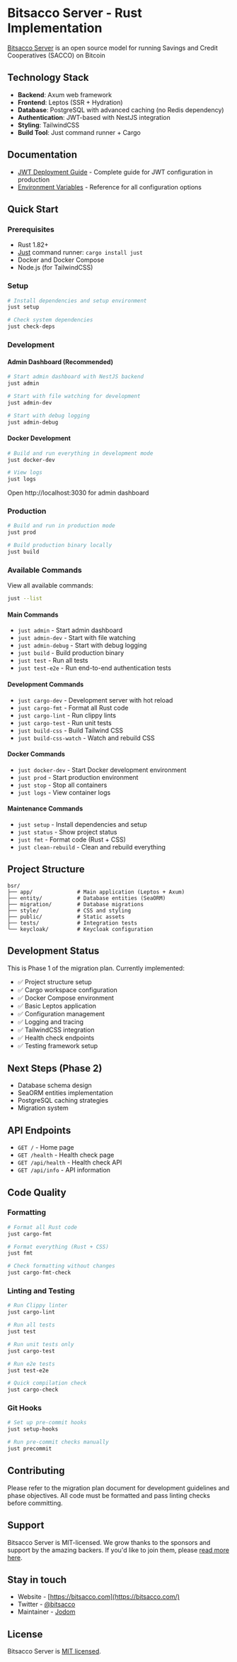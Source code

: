 # Bitsacco Server - Rust Implementation

[Bitsacco Server](https://github.com/minmoto/bitsaccoserver) is an open source model for running Savings and Credit Cooperatives (SACCO) on Bitcoin

## Technology Stack

- **Backend**: Axum web framework
- **Frontend**: Leptos (SSR + Hydration)
- **Database**: PostgreSQL with advanced caching (no Redis dependency)
- **Authentication**: JWT-based with NestJS integration
- **Styling**: TailwindCSS
- **Build Tool**: Just command runner + Cargo

## Documentation

- [JWT Deployment Guide](docs/JWT_DEPLOYMENT_GUIDE.md) - Complete guide for JWT configuration in production
- [Environment Variables](docs/ENVIRONMENT_VARIABLES.md) - Reference for all configuration options

## Quick Start

### Prerequisites

- Rust 1.82+
- [Just](https://crates.io/crates/just) command runner: `cargo install just`
- Docker and Docker Compose
- Node.js (for TailwindCSS)

### Setup

```bash
# Install dependencies and setup environment
just setup

# Check system dependencies
just check-deps
```

### Development

#### Admin Dashboard (Recommended)
```bash
# Start admin dashboard with NestJS backend
just admin

# Start with file watching for development
just admin-dev

# Start with debug logging
just admin-debug
```

#### Docker Development
```bash
# Build and run everything in development mode
just docker-dev

# View logs
just logs
```

Open http://localhost:3030 for admin dashboard

### Production

```bash
# Build and run in production mode
just prod

# Build production binary locally
just build
```

### Available Commands

View all available commands:
```bash
just --list
```

#### Main Commands
- `just admin` - Start admin dashboard
- `just admin-dev` - Start with file watching
- `just admin-debug` - Start with debug logging
- `just build` - Build production binary
- `just test` - Run all tests
- `just test-e2e` - Run end-to-end authentication tests

#### Development Commands
- `just cargo-dev` - Development server with hot reload
- `just cargo-fmt` - Format all Rust code
- `just cargo-lint` - Run clippy lints
- `just cargo-test` - Run unit tests
- `just build-css` - Build Tailwind CSS
- `just build-css-watch` - Watch and rebuild CSS

#### Docker Commands
- `just docker-dev` - Start Docker development environment
- `just prod` - Start production environment
- `just stop` - Stop all containers
- `just logs` - View container logs

#### Maintenance Commands
- `just setup` - Install dependencies and setup
- `just status` - Show project status
- `just fmt` - Format code (Rust + CSS)
- `just clean-rebuild` - Clean and rebuild everything

## Project Structure

```
bsr/
├── app/              # Main application (Leptos + Axum)
├── entity/           # Database entities (SeaORM)
├── migration/        # Database migrations
├── style/            # CSS and styling
├── public/           # Static assets
├── tests/            # Integration tests
└── keycloak/         # Keycloak configuration
```

## Development Status

This is Phase 1 of the migration plan. Currently implemented:

- ✅ Project structure setup
- ✅ Cargo workspace configuration
- ✅ Docker Compose environment
- ✅ Basic Leptos application
- ✅ Configuration management
- ✅ Logging and tracing
- ✅ TailwindCSS integration
- ✅ Health check endpoints
- ✅ Testing framework setup

## Next Steps (Phase 2)

- Database schema design
- SeaORM entities implementation
- PostgreSQL caching strategies
- Migration system

## API Endpoints

- `GET /` - Home page
- `GET /health` - Health check page
- `GET /api/health` - Health check API
- `GET /api/info` - API information

## Code Quality

### Formatting
```bash
# Format all Rust code
just cargo-fmt

# Format everything (Rust + CSS)
just fmt

# Check formatting without changes
just cargo-fmt-check
```

### Linting and Testing
```bash
# Run Clippy linter
just cargo-lint

# Run all tests
just test

# Run unit tests only
just cargo-test

# Run e2e tests
just test-e2e

# Quick compilation check
just cargo-check
```

### Git Hooks
```bash
# Set up pre-commit hooks
just setup-hooks

# Run pre-commit checks manually
just precommit
```

## Contributing

Please refer to the migration plan document for development guidelines and phase objectives. All code must be formatted and pass linting checks before committing.

## Support

Bitsacco Server is MIT-licensed. We grow thanks to the sponsors and support by the amazing backers. If you'd like to join them, please [read more here](https://bitsacco.com/opensource).

## Stay in touch

- Website - [https://bitsacco.com](https://bitsacco.com/)
- Twitter - [@bitsacco](https://twitter.com/bitsacco)
- Maintainer - [Jodom](https://twitter.com/okjodom)

## License

Bitsacco Server is [MIT licensed](https://github.com/minmoto/bitsaccoserver/blob/main/LICENSE).
